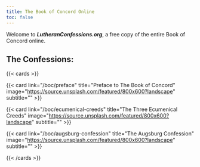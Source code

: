 ```yaml
---
title: The Book of Concord Online
toc: false
---
```


Welcome to ***LutheranConfessions.org***, a free copy of the entire Book of Concord online. 


## The Confessions:

{{< cards >}}

  {{< card link="/boc/preface" title="Preface to The Book of Concord" image="https://source.unsplash.com/featured/800x600?landscape" subtitle="" >}}

  {{< card link="/boc/ecumenical-creeds" title="The Three Ecumenical Creeds" image="https://source.unsplash.com/featured/800x600?landscape" subtitle="" >}}

  {{< card link="/boc/augsburg-confession" title="The Augsburg Confession" image="https://source.unsplash.com/featured/800x600?landscape" subtitle="" >}}

  
{{< /cards >}}